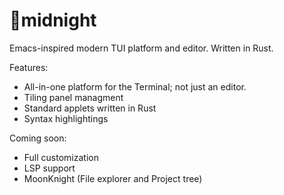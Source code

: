 # 🌌midnight
Emacs-inspired modern TUI platform and editor. Written in Rust.

Features:

- All-in-one platform for the Terminal; not just an editor.
- Tiling panel managment
- Standard applets written in Rust
- Syntax highlightings

Coming soon:

- Full customization
- LSP support
- MoonKnight (File explorer and Project tree)